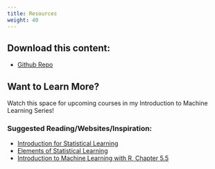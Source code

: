 ```yaml
---
title: Resources
weight: 40
---
```


## Download this content: 

* [Github Repo](<https://github.com/thomasjwise/>)

## Want to Learn More? 

Watch this space for upcoming courses in my Introduction to Machine Learning Series! 

### Suggested Reading/Websites/Inspiration: 

* [Introduction for Statistical Learning](<https://www.statlearning.com/>)
* [Elements of Statistical Learning](<https://web.stanford.edu/~hastie/ElemStatLearn/>)
* [Introduction to Machine Learning with R, Chapter 5.5](<https://lgatto.github.io/IntroMachineLearningWithR/supervised-learning.html#random-forest>)
